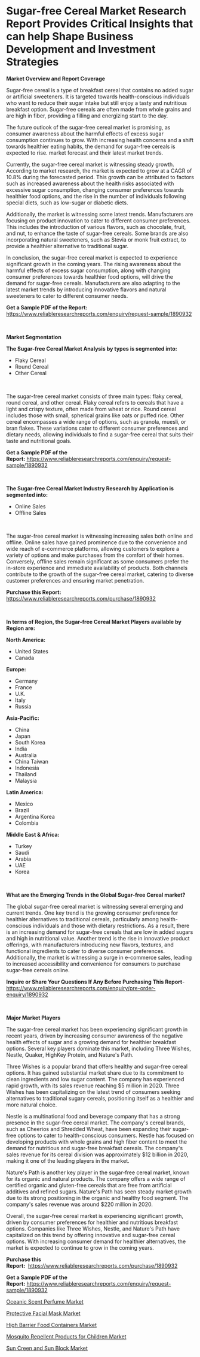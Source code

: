 <p><h1>Sugar-free Cereal Market Research Report Provides Critical Insights that can help Shape Business Development and Investment Strategies</h1></p><p><strong>Market Overview and Report Coverage</strong></p>
<p><p>Sugar-free cereal is a type of breakfast cereal that contains no added sugar or artificial sweeteners. It is targeted towards health-conscious individuals who want to reduce their sugar intake but still enjoy a tasty and nutritious breakfast option. Sugar-free cereals are often made from whole grains and are high in fiber, providing a filling and energizing start to the day.</p><p>The future outlook of the sugar-free cereal market is promising, as consumer awareness about the harmful effects of excess sugar consumption continues to grow. With increasing health concerns and a shift towards healthier eating habits, the demand for sugar-free cereals is expected to rise. market forecast and their latest market trends.</p><p>Currently, the sugar-free cereal market is witnessing steady growth. According to market research, the market is expected to grow at a CAGR of 10.8% during the forecasted period. This growth can be attributed to factors such as increased awareness about the health risks associated with excessive sugar consumption, changing consumer preferences towards healthier food options, and the rise in the number of individuals following special diets, such as low-sugar or diabetic diets.</p><p>Additionally, the market is witnessing some latest trends. Manufacturers are focusing on product innovation to cater to different consumer preferences. This includes the introduction of various flavors, such as chocolate, fruit, and nut, to enhance the taste of sugar-free cereals. Some brands are also incorporating natural sweeteners, such as Stevia or monk fruit extract, to provide a healthier alternative to traditional sugar.</p><p>In conclusion, the sugar-free cereal market is expected to experience significant growth in the coming years. The rising awareness about the harmful effects of excess sugar consumption, along with changing consumer preferences towards healthier food options, will drive the demand for sugar-free cereals. Manufacturers are also adapting to the latest market trends by introducing innovative flavors and natural sweeteners to cater to different consumer needs.</p></p>
<p><strong>Get a Sample PDF of the Report:</strong> <a href="https://www.reliableresearchreports.com/enquiry/request-sample/1890932">https://www.reliableresearchreports.com/enquiry/request-sample/1890932</a></p>
<p>&nbsp;</p>
<p><strong>Market Segmentation</strong></p>
<p><strong>The Sugar-free Cereal Market Analysis by types is segmented into:</strong></p>
<p><ul><li>Flaky Cereal</li><li>Round Cereal</li><li>Other Cereal</li></ul></p>
<p>&nbsp;</p>
<p><p>The sugar-free cereal market consists of three main types: flaky cereal, round cereal, and other cereal. Flaky cereal refers to cereals that have a light and crispy texture, often made from wheat or rice. Round cereal includes those with small, spherical grains like oats or puffed rice. Other cereal encompasses a wide range of options, such as granola, muesli, or bran flakes. These variations cater to different consumer preferences and dietary needs, allowing individuals to find a sugar-free cereal that suits their taste and nutritional goals.</p></p>
<p><strong>Get a Sample PDF of the Report:</strong>&nbsp;<a href="https://www.reliableresearchreports.com/enquiry/request-sample/1890932">https://www.reliableresearchreports.com/enquiry/request-sample/1890932</a></p>
<p>&nbsp;</p>
<p><strong>The Sugar-free Cereal Market Industry Research by Application is segmented into:</strong></p>
<p><ul><li>Online Sales</li><li>Offline Sales</li></ul></p>
<p>&nbsp;</p>
<p><p>The sugar-free cereal market is witnessing increasing sales both online and offline. Online sales have gained prominence due to the convenience and wide reach of e-commerce platforms, allowing customers to explore a variety of options and make purchases from the comfort of their homes. Conversely, offline sales remain significant as some consumers prefer the in-store experience and immediate availability of products. Both channels contribute to the growth of the sugar-free cereal market, catering to diverse customer preferences and ensuring market penetration.</p></p>
<p><strong>Purchase this Report:</strong>&nbsp; <a href="https://www.reliableresearchreports.com/purchase/1890932">https://www.reliableresearchreports.com/purchase/1890932</a></p>
<p>&nbsp;</p>
<p><strong>In terms of Region, the Sugar-free Cereal Market Players available by Region are:</strong></p>
<p>
    <p> <strong> North America: </strong>
        <ul>
            <li>United States</li>
            <li>Canada</li>
        </ul>
        </p> 
    <p> <strong> Europe: </strong>
        <ul>
            <li>Germany</li>
            <li>France</li>
            <li>U.K.</li>
            <li>Italy</li>
            <li>Russia</li>
        </ul>
        </p> 
    <p> <strong> Asia-Pacific: </strong>
        <ul>
            <li>China</li>
            <li>Japan</li>
            <li>South Korea</li>
            <li>India</li>
            <li>Australia</li>
            <li>China Taiwan</li>
            <li>Indonesia</li>
            <li>Thailand</li>
            <li>Malaysia</li>
        </ul>
        </p> 
    <p> <strong> Latin America: </strong>
        <ul>
            <li>Mexico</li>
            <li>Brazil</li>
            <li>Argentina Korea</li>
            <li>Colombia</li>
        </ul>
        </p> 
    <p> <strong> Middle East & Africa: </strong>
        <ul>
            <li>Turkey</li>
            <li>Saudi</li>
            <li>Arabia</li>
            <li>UAE</li>
            <li>Korea</li>
        </ul>
    </p>
    </p>
<p>&nbsp;</p>
<p><strong>What are the Emerging Trends in the Global Sugar-free Cereal market?</strong></p>
<p><p>The global sugar-free cereal market is witnessing several emerging and current trends. One key trend is the growing consumer preference for healthier alternatives to traditional cereals, particularly among health-conscious individuals and those with dietary restrictions. As a result, there is an increasing demand for sugar-free cereals that are low in added sugars and high in nutritional value. Another trend is the rise in innovative product offerings, with manufacturers introducing new flavors, textures, and functional ingredients to cater to diverse consumer preferences. Additionally, the market is witnessing a surge in e-commerce sales, leading to increased accessibility and convenience for consumers to purchase sugar-free cereals online.</p></p>
<p><strong>Inquire or Share Your Questions If Any Before Purchasing This Report</strong>- <a href="https://www.reliableresearchreports.com/enquiry/pre-order-enquiry/1890932">https://www.reliableresearchreports.com/enquiry/pre-order-enquiry/1890932</a></p>
<p>&nbsp;</p>
<p><strong>Major Market Players</strong></p>
<p><p>The sugar-free cereal market has been experiencing significant growth in recent years, driven by increasing consumer awareness of the negative health effects of sugar and a growing demand for healthier breakfast options. Several key players dominate this market, including Three Wishes, Nestle, Quaker, HighKey Protein, and Nature's Path.</p><p>Three Wishes is a popular brand that offers healthy and sugar-free cereal options. It has gained substantial market share due to its commitment to clean ingredients and low sugar content. The company has experienced rapid growth, with its sales revenue reaching $5 million in 2020. Three Wishes has been capitalizing on the latest trend of consumers seeking alternatives to traditional sugary cereals, positioning itself as a healthier and more natural choice.</p><p>Nestle is a multinational food and beverage company that has a strong presence in the sugar-free cereal market. The company's cereal brands, such as Cheerios and Shredded Wheat, have been expanding their sugar-free options to cater to health-conscious consumers. Nestle has focused on developing products with whole grains and high fiber content to meet the demand for nutritious and sugar-free breakfast cereals. The company's sales revenue for its cereal division was approximately $12 billion in 2020, making it one of the leading players in the market.</p><p>Nature's Path is another key player in the sugar-free cereal market, known for its organic and natural products. The company offers a wide range of certified organic and gluten-free cereals that are free from artificial additives and refined sugars. Nature's Path has seen steady market growth due to its strong positioning in the organic and healthy food segment. The company's sales revenue was around $220 million in 2020.</p><p>Overall, the sugar-free cereal market is experiencing significant growth, driven by consumer preferences for healthier and nutritious breakfast options. Companies like Three Wishes, Nestle, and Nature's Path have capitalized on this trend by offering innovative and sugar-free cereal options. With increasing consumer demand for healthier alternatives, the market is expected to continue to grow in the coming years.</p></p>
<p><strong>Purchase this Report:</strong>&nbsp;&nbsp;<a href="https://www.reliableresearchreports.com/purchase/1890932">https://www.reliableresearchreports.com/purchase/1890932</a></p>
<p></p>
<p><strong>Get a Sample PDF of the Report:</strong>&nbsp;<a href="https://www.reliableresearchreports.com/enquiry/request-sample/1890932">https://www.reliableresearchreports.com/enquiry/request-sample/1890932</a></p>
<p><p><a href="https://github.com/aashishrp/Market-Research-Report-List-1/blob/main/oceanic-scent-perfume-market.md">Oceanic Scent Perfume Market</a></p><p><a href="https://github.com/rahu1505/Market-Research-Report-List-2/blob/main/protective-facial-mask-market.md">Protective Facial Mask Market</a></p><p><a href="https://github.com/rahu1501/Market-Research-Report-List-2/blob/main/high-barrier-food-containers-market.md">High Barrier Food Containers Market</a></p><p><a href="https://github.com/rahu1502/Market-Research-Report-List-2/blob/main/mosquito-repellent-products-for-children-market.md">Mosquito Repellent Products for Children Market</a></p><p><a href="https://github.com/rahu1506/Market-Research-Report-List-2/blob/main/sun-creen-and-sun-block-market.md">Sun Creen and Sun Block Market</a></p></p>